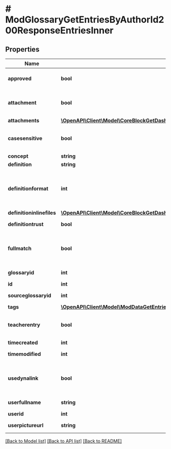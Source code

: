# # ModGlossaryGetEntriesByAuthorId200ResponseEntriesInner

## Properties

Name | Type | Description | Notes
------------ | ------------- | ------------- | -------------
**approved** | **bool** | Whether the entry was approved | [optional]
**attachment** | **bool** | Whether or not the entry has attachments | [optional]
**attachments** | [**\OpenAPI\Client\Model\CoreBlockGetDashboardBlocks200ResponseBlocksInnerContentsFilesInner[]**](CoreBlockGetDashboardBlocks200ResponseBlocksInnerContentsFilesInner.md) |  | [optional]
**casesensitive** | **bool** | When true, the matching is case sensitive | [optional]
**concept** | **string** | The concept | [optional]
**definition** | **string** | The definition | [optional]
**definitionformat** | **int** | definition format (1 &#x3D; HTML, 0 &#x3D; MOODLE, 2 &#x3D; PLAIN, or 4 &#x3D; MARKDOWN) | [optional]
**definitioninlinefiles** | [**\OpenAPI\Client\Model\CoreBlockGetDashboardBlocks200ResponseBlocksInnerContentsFilesInner[]**](CoreBlockGetDashboardBlocks200ResponseBlocksInnerContentsFilesInner.md) |  | [optional]
**definitiontrust** | **bool** | The definition trust flag | [optional]
**fullmatch** | **bool** | When true, the matching is done on full words only | [optional]
**glossaryid** | **int** | The glossary ID | [optional]
**id** | **int** | The entry ID | [optional]
**sourceglossaryid** | **int** | The source glossary ID | [optional]
**tags** | [**\OpenAPI\Client\Model\ModDataGetEntries200ResponseEntriesInnerTagsInner[]**](ModDataGetEntries200ResponseEntriesInnerTagsInner.md) |  | [optional]
**teacherentry** | **bool** | The entry was created by a teacher, or equivalent. | [optional]
**timecreated** | **int** | Time created | [optional]
**timemodified** | **int** | Time modified | [optional]
**usedynalink** | **bool** | Whether the concept should be automatically linked | [optional]
**userfullname** | **string** | Author full name | [optional]
**userid** | **int** | Author ID | [optional]
**userpictureurl** | **string** | Author picture | [optional]

[[Back to Model list]](../../README.md#models) [[Back to API list]](../../README.md#endpoints) [[Back to README]](../../README.md)
